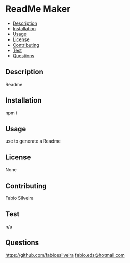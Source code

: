 
# ReadMe Maker

* [Description](#description)
* [Installation](#installation)
* [Usage](#usage)
* [License](#license)
* [Contributing](#contributing)
* [Test](#test)
* [Questions](#questions)

## Description
Readme 

## Installation
npm i

## Usage
use to generate a Readme

## License
None

## Contributing
Fabio Silveira

## Test
n/a

## Questions
https://github.com/fabioesilveira
fabio.eds@hotmail.com

        